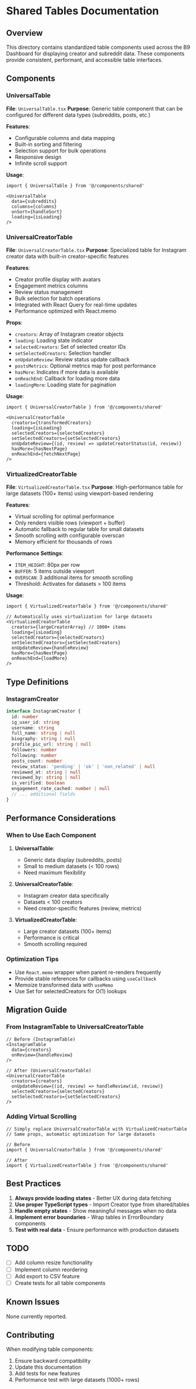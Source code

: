 # Shared Tables Documentation

## Overview
This directory contains standardized table components used across the B9 Dashboard for displaying creator and subreddit data. These components provide consistent, performant, and accessible table interfaces.

## Components

### UniversalTable
**File**: `UniversalTable.tsx`
**Purpose**: Generic table component that can be configured for different data types (subreddits, posts, etc.)

**Features**:
- Configurable columns and data mapping
- Built-in sorting and filtering
- Selection support for bulk operations
- Responsive design
- Infinite scroll support

**Usage**:
```tsx
import { UniversalTable } from '@/components/shared'

<UniversalTable
  data={subreddits}
  columns={columns}
  onSort={handleSort}
  loading={isLoading}
/>
```

### UniversalCreatorTable
**File**: `UniversalCreatorTable.tsx`
**Purpose**: Specialized table for Instagram creator data with built-in creator-specific features

**Features**:
- Creator profile display with avatars
- Engagement metrics columns
- Review status management
- Bulk selection for batch operations
- Integrated with React Query for real-time updates
- Performance optimized with React.memo

**Props**:
- `creators`: Array of Instagram creator objects
- `loading`: Loading state indicator
- `selectedCreators`: Set of selected creator IDs
- `setSelectedCreators`: Selection handler
- `onUpdateReview`: Review status update callback
- `postsMetrics`: Optional metrics map for post performance
- `hasMore`: Indicates if more data is available
- `onReachEnd`: Callback for loading more data
- `loadingMore`: Loading state for pagination

**Usage**:
```tsx
import { UniversalCreatorTable } from '@/components/shared'

<UniversalCreatorTable
  creators={transformedCreators}
  loading={isLoading}
  selectedCreators={selectedCreators}
  setSelectedCreators={setSelectedCreators}
  onUpdateReview={(id, review) => updateCreatorStatus(id, review)}
  hasMore={hasNextPage}
  onReachEnd={fetchNextPage}
/>
```

### VirtualizedCreatorTable
**File**: `VirtualizedCreatorTable.tsx`
**Purpose**: High-performance table for large datasets (100+ items) using viewport-based rendering

**Features**:
- Virtual scrolling for optimal performance
- Only renders visible rows (viewport + buffer)
- Automatic fallback to regular table for small datasets
- Smooth scrolling with configurable overscan
- Memory efficient for thousands of rows

**Performance Settings**:
- `ITEM_HEIGHT`: 80px per row
- `BUFFER`: 5 items outside viewport
- `OVERSCAN`: 3 additional items for smooth scrolling
- Threshold: Activates for datasets > 100 items

**Usage**:
```tsx
import { VirtualizedCreatorTable } from '@/components/shared'

// Automatically uses virtualization for large datasets
<VirtualizedCreatorTable
  creators={largeCreatorArray} // 1000+ items
  loading={isLoading}
  selectedCreators={selectedCreators}
  setSelectedCreators={setSelectedCreators}
  onUpdateReview={handleReview}
  hasMore={hasNextPage}
  onReachEnd={loadMore}
/>
```

## Type Definitions

### InstagramCreator
```typescript
interface InstagramCreator {
  id: number
  ig_user_id: string
  username: string
  full_name: string | null
  biography: string | null
  profile_pic_url: string | null
  followers: number
  following: number
  posts_count: number
  review_status: 'pending' | 'ok' | 'non_related' | null
  reviewed_at: string | null
  reviewed_by: string | null
  is_verified: boolean
  engagement_rate_cached: number | null
  // ... additional fields
}
```

## Performance Considerations

### When to Use Each Component

1. **UniversalTable**:
   - Generic data display (subreddits, posts)
   - Small to medium datasets (< 100 rows)
   - Need maximum flexibility

2. **UniversalCreatorTable**:
   - Instagram creator data specifically
   - Datasets < 100 creators
   - Need creator-specific features (review, metrics)

3. **VirtualizedCreatorTable**:
   - Large creator datasets (100+ items)
   - Performance is critical
   - Smooth scrolling required

### Optimization Tips

- Use `React.memo` wrapper when parent re-renders frequently
- Provide stable references for callbacks using `useCallback`
- Memoize transformed data with `useMemo`
- Use Set for selectedCreators for O(1) lookups

## Migration Guide

### From InstagramTable to UniversalCreatorTable

```tsx
// Before (InstagramTable)
<InstagramTable
  data={creators}
  onReview={handleReview}
/>

// After (UniversalCreatorTable)
<UniversalCreatorTable
  creators={creators}
  onUpdateReview={(id, review) => handleReview(id, review)}
  selectedCreators={selectedCreators}
  setSelectedCreators={setSelectedCreators}
/>
```

### Adding Virtual Scrolling

```tsx
// Simply replace UniversalCreatorTable with VirtualizedCreatorTable
// Same props, automatic optimization for large datasets

// Before
import { UniversalCreatorTable } from '@/components/shared'

// After
import { VirtualizedCreatorTable } from '@/components/shared'
```

## Best Practices

1. **Always provide loading states** - Better UX during data fetching
2. **Use proper TypeScript types** - Import Creator type from shared/tables
3. **Handle empty states** - Show meaningful messages when no data
4. **Implement error boundaries** - Wrap tables in ErrorBoundary components
5. **Test with real data** - Ensure performance with production datasets

## TODO

- [ ] Add column resize functionality
- [ ] Implement column reordering
- [ ] Add export to CSV feature
- [ ] Create tests for all table components

## Known Issues

None currently reported.

## Contributing

When modifying table components:
1. Ensure backward compatibility
2. Update this documentation
3. Add tests for new features
4. Performance test with large datasets (1000+ rows)